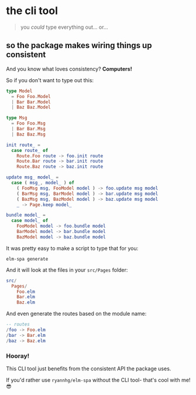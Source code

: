 # the cli tool
> you _could_ type everything out... or...

## so the package makes wiring things up consistent

And you know what loves consistency? __Computers!__

So if you don't want to type out this:

```elm
type Model
  = Foo Foo.Model
  | Bar Bar.Model
  | Baz Baz.Model

type Msg
  = Foo Foo.Msg
  | Bar Bar.Msg
  | Baz Baz.Msg

init route_ =
  case route_ of
    Route.Foo route -> foo.init route
    Route.Bar route -> bar.init route
    Route.Baz route -> baz.init route

update msg_ model_ =
  case ( msg_, model_ ) of
    ( FooMsg msg, FooModel model ) -> foo.update msg model
    ( BarMsg msg, BarModel model ) -> bar.update msg model
    ( BazMsg msg, BazModel model ) -> baz.update msg model
    _ -> Page.keep model_

bundle model_ =
  case model_ of
    FooModel model -> foo.bundle model
    BarModel model -> bar.bundle model
    BazModel model -> baz.bundle model
```

It was pretty easy to make a script to type that for you:

```
elm-spa generate
```

And it will look at the files in your `src/Pages` folder:

```elm
src/
  Pages/
    Foo.elm
    Bar.elm
    Baz.elm
```

And even generate the routes based on the module name:

```elm
-- routes
/foo -> Foo.elm
/bar -> Bar.elm
/baz -> Baz.elm
```


### Hooray!

This CLI tool just benefits from the consistent API the package uses.

If you'd rather use `ryannhg/elm-spa` without the CLI tool- that's cool with me! 😎
